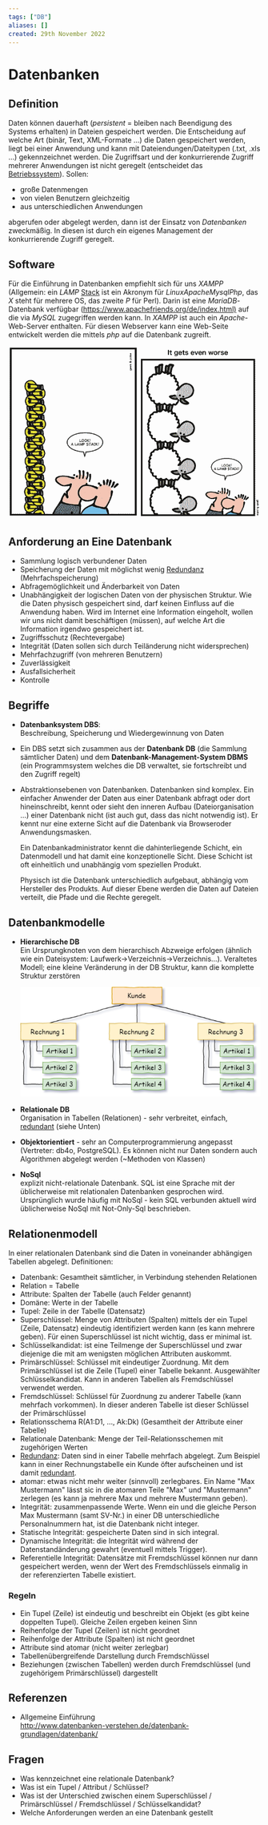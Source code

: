 ```yaml
---
tags: ["DB"]
aliases: []
created: 29th November 2022
---
```


# Datenbanken

## Definition

Daten können dauerhaft (*persistent* = bleiben nach Beendigung des Systems erhalten) in Dateien gespeichert werden. Die Entscheidung auf welche Art (binär, Text, XML-Formate …) die Daten gespeichert werden, liegt bei einer Anwendung und kann mit Dateiendungen/Dateitypen (.txt, .xls …) gekennzeichnet werden. Die Zugriffsart und der konkurrierende Zugriff mehrerer Anwendungen ist nicht geregelt (entscheidet das [Betriebssystem](../Operating%20Systems/Operating%20Systems.md)). Sollen:

- große Datenmengen
- von vielen Benutzern gleichzeitig
- aus unterschiedlichen Anwendungen

abgerufen oder abgelegt werden, dann ist der Einsatz von *Datenbanken* zweckmäßig. In diesen ist durch ein eigenes Management der konkurrierende Zugriff geregelt.

## Software

Für die Einführung in Datenbanken empfiehlt sich für uns *XAMPP* (Allgemein: ein *LAMP* [Stack](../ds-algo/Stack.md) ist ein Akronym für *LinuxApacheMysqlPhp*, das *X* steht für mehrere OS, das zweite *P* für Perl). Darin ist eine *MariaDB*-Datenbank verfügbar (<https://www.apachefriends.org/de/index.html)> auf die via *MySQL* zugegriffen werden kann. In *XAMPP* ist auch ein *Apache*-Web-Server enthalten. Für diesen Webserver kann eine Web-Seite entwickelt werden die mittels *php* auf die Datenbank zugreift.

![lampStack](assets/lampStack.png)

## Anforderung an Eine Datenbank

- Sammlung logisch verbundener Daten
- Speicherung der Daten mit möglichst wenig [Redundanz](../../Netzwerktechnik/Redundanz.md) (Mehrfachspeicherung)
- Abfragemöglichkeit und Änderbarkeit von Daten
- Unabhängigkeit der logischen Daten von der physischen Struktur. Wie die Daten physisch gespeichert sind, darf keinen Einfluss auf die Anwendung haben. Wird im Internet eine Information eingeholt, wollen wir uns nicht damit beschäftigen (müssen), auf welche Art die Information irgendwo gespeichert ist.
- Zugriffsschutz (Rechtevergabe)
- Integrität (Daten sollen sich durch Teiländerung nicht widersprechen)
- Mehrfachzugriff (von mehreren Benutzern)
- Zuverlässigkeit
- Ausfallsicherheit
- Kontrolle

## Begriffe

- **Datenbanksystem DBS**:  
  Beschreibung, Speicherung und Wiedergewinnung von Daten

- Ein DBS setzt sich zusammen aus der **Datenbank DB** (die Sammlung sämtlicher Daten) und dem **Datenbank-Management-System DBMS** (ein Programmsystem welches die DB verwaltet, sie fortschreibt und den Zugriff regelt)

- Abstraktionsebenen von Datenbanken. Datenbanken sind komplex. Ein einfacher Anwender der Daten aus einer Datenbank abfragt oder dort hineinschreibt, kennt oder sieht den inneren Aufbau (Dateiorganisation …) einer Datenbank nicht (ist auch gut, dass das nicht notwendig ist). Er kennt nur eine externe Sicht auf die Datenbank via Browseroder Anwendungsmasken.
  
  Ein Datenbankadministrator kennt die dahinterliegende Schicht, ein Datenmodell und hat damit eine konzeptionelle Sicht. Diese Schicht ist oft einheitlich und unabhängig vom speziellen Produkt. 
  
  Physisch ist die Datenbank unterschiedlich aufgebaut, abhängig vom Hersteller des Produkts. Auf dieser Ebene werden die Daten auf Dateien verteilt, die Pfade und die Rechte geregelt.

## Datenbankmodelle

- **Hierarchische DB**  
  Ein Ursprungknoten von dem hierarchisch Abzweige erfolgen (ähnlich wie ein Dateisystem: Laufwerk->Verzeichnis->Verzeichnis…). Veraltetes Modell; eine kleine Veränderung in der DB Struktur, kann die komplette Struktur zerstören
  
  ![](assets/DB_hierarchischesModell.png)

- **Relationale DB**  
  Organisation in Tabellen (Relationen) - sehr verbreitet, einfach, [redundant](../../Netzwerktechnik/Redundanz.md) (siehe Unten)

- **Objektorientiert** - sehr an Computerprogrammierung angepasst (Vertreter: db4o, PostgreSQL). Es können nicht nur Daten sondern auch Algorithmen abgelegt werden (~Methoden von Klassen)

- **NoSql**  
  explizit nicht-relationale Datenbank. SQL ist eine Sprache mit der üblicherweise mit relationalen Datenbanken gesprochen wird. Ursprünglich wurde häufig mit NoSql - kein SQL verbunden aktuell wird üblicherweise NoSql mit Not-Only-Sql beschrieben.

## Relationenmodell

In einer relationalen Datenbank sind die Daten in voneinander abhängigen Tabellen abgelegt. Definitionen:

- Datenbank: Gesamtheit sämtlicher, in Verbindung stehenden Relationen
- Relation = Tabelle
- Attribute: Spalten der Tabelle (auch Felder genannt)
- Domäne: Werte in der Tabelle
- Tupel: Zeile in der Tabelle (Datensatz)
- Superschlüssel: Menge von Attributen (Spalten) mittels der ein Tupel (Zeile, Datensatz) eindeutig identifiziert werden kann (es kann mehrere geben). Für einen Superschlüssel ist nicht wichtig, dass er minimal ist.
- Schlüsselkandidat: ist eine Teilmenge der Superschlüssel und zwar diejenige die mit am wenigsten möglichen Attributen auskommt.
- Primärschlüssel: Schlüssel mit eindeutiger Zuordnung. Mit dem Primärschlüssel ist die Zeile (Tupel) einer Tabelle bekannt. Ausgewählter Schlüsselkandidat. Kann in anderen Tabellen als Fremdschlüssel verwendet werden.
- Fremdschlüssel: Schlüssel für Zuordnung zu anderer Tabelle (kann mehrfach vorkommen). In dieser anderen Tabelle ist dieser Schlüssel der Primärschlüssel
- Relationsschema R(A1:D1, …, Ak:Dk) (Gesamtheit der Attribute einer Tabelle)
- Relationale Datenbank: Menge der Teil-Relationsschemen mit zugehörigen Werten
- [Redundanz](../../Netzwerktechnik/Redundanz.md): Daten sind in einer Tabelle mehrfach abgelegt. Zum Beispiel kann in einer Rechnungstabelle ein Kunde öfter aufscheinen und ist damit [redundant](../../Netzwerktechnik/Redundanz.md).
- atomar: etwas nicht mehr weiter (sinnvoll) zerlegbares. Ein Name "Max Mustermann" lässt sic in die atomaren Teile "Max" und "Mustermann" zerlegen (es kann ja mehrere Max und mehrere Mustermann geben).
- Integrität: zusammenpassende Werte. Wenn ein und die gleiche Person Max Mustermann (samt SV-Nr.) in einer DB unterschiedliche Personalnummern hat, ist die Datenbank nicht integer.
- Statische Integrität: gespeicherte Daten sind in sich integral.
- Dynamische Integrität: die Integrität wird während der Datenstandänderung gewahrt (eventuell mittels Trigger).
- Referentielle Integrität: Datensätze mit Fremdschlüssel können nur dann gespeichert werden, wenn der Wert des Fremdschlüssels einmalig in der referenzierten Tabelle existiert.

### Regeln

- Ein Tupel (Zeile) ist eindeutig und beschreibt ein Objekt (es gibt keine doppelten Tupel). Gleiche Zeilen ergeben keinen Sinn
- Reihenfolge der Tupel (Zeilen) ist nicht geordnet
- Reihenfolge der Attribute (Spalten) ist nicht geordnet
- Attribute sind atomar (nicht weiter zerlegbar)
- Tabellenübergreifende Darstellung durch Fremdschlüssel
- Beziehungen (zwischen Tabellen) werden durch Fremdschlüssel (und zugehörigem Primärschlüssel) dargestellt

## Referenzen

- Allgemeine Einführung  
  <http://www.datenbanken-verstehen.de/datenbank-grundlagen/datenbank/>

## Fragen

- Was kennzeichnet eine relationale Datenbank?
- Was ist ein Tupel / Attribut / Schlüssel?
- Was ist der Unterschied zwischen einem Superschlüssel / Primärschlüssel / Fremdschlüssel / Schlüsselkandidat?
- Welche Anforderungen werden an eine Datenbank gestellt